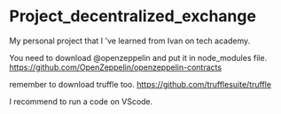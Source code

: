 # Project_decentralized_exchange
My personal project that I 've learned from Ivan on tech academy.

You need to download @openzeppelin and put it in node_modules file.
https://github.com/OpenZeppelin/openzeppelin-contracts

remember to download truffle too.
https://github.com/trufflesuite/truffle

I recommend to run a code on VScode.
